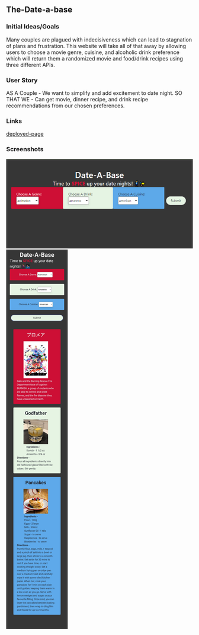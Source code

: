## The-Date-a-base
### Initial Ideas/Goals
Many couples are plagued with indecisiveness which can lead to stagnation of plans and frustration. This website will take all of that away by allowing users to choose a movie genre, cuisine, and alcoholic drink preference which will return them a randomized movie and food/drink recipes using three different APIs.
### User Story
AS A Couple -
We want to simplify and add excitement to date night.
SO THAT WE -
Can get movie, dinner recipe, and drink recipe recommendations from our chosen preferences.
### Links
[deployed-page](https://lbako801.github.io/The-Date-a-base/)
### Screenshots
![screenshot](./assets/images/homepage.png)
![screenshot](./assets/images/scrcp2.jpg)